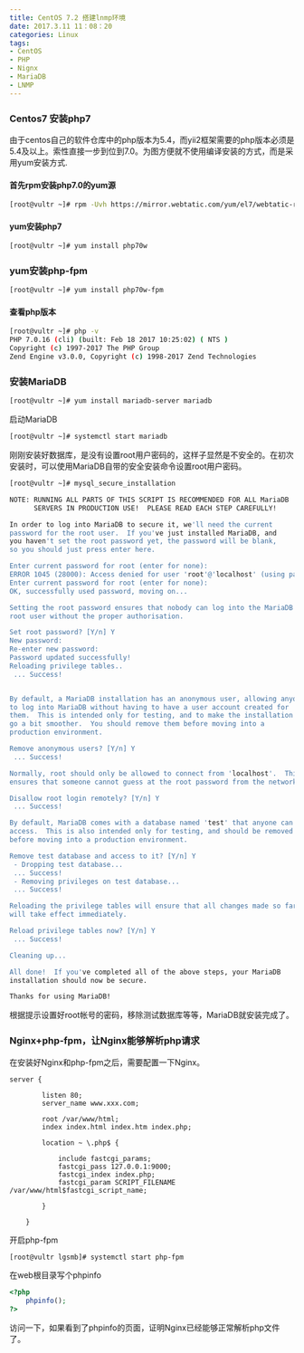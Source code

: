 ```yaml
---
title: CentOS 7.2 搭建lnmp环境
date: 2017.3.11 11：08：20
categories: Linux
tags:
- CentOS
- PHP
- Nignx
- MariaDB
- LNMP
---
```


### Centos7 安装php7
由于centos自己的软件仓库中的php版本为5.4，而yii2框架需要的php版本必须是5.4及以上。索性直接一步到位到7.0。为图方便就不使用编译安装的方式，而是采用yum安装方式.
#### 首先rpm安装php7.0的yum源
```bash
[root@vultr ~]# rpm -Uvh https://mirror.webtatic.com/yum/el7/webtatic-release.rpm
```
<!-- more -->
#### yum安装php7
```bash
[root@vultr ~]# yum install php70w
```
### yum安装php-fpm
```bash
[root@vultr ~]# yum install php70w-fpm
```
####  查看php版本
```bash
[root@vultr ~]# php -v
PHP 7.0.16 (cli) (built: Feb 18 2017 10:25:02) ( NTS )
Copyright (c) 1997-2017 The PHP Group
Zend Engine v3.0.0, Copyright (c) 1998-2017 Zend Technologies
```

### 安装MariaDB

```bash
[root@vultr ~]# yum install mariadb-server mariadb
```
启动MariaDB

```bash
[root@vultr ~]# systemctl start mariadb
```
刚刚安装好数据库，是没有设置root用户密码的，这样子显然是不安全的。在初次安装时，可以使用MariaDB自带的安全安装命令设置root用户密码。

```bash
[root@vultr ~]# mysql_secure_installation 

NOTE: RUNNING ALL PARTS OF THIS SCRIPT IS RECOMMENDED FOR ALL MariaDB
      SERVERS IN PRODUCTION USE!  PLEASE READ EACH STEP CAREFULLY!

In order to log into MariaDB to secure it, we'll need the current
password for the root user.  If you've just installed MariaDB, and
you haven't set the root password yet, the password will be blank,
so you should just press enter here.

Enter current password for root (enter for none): 
ERROR 1045 (28000): Access denied for user 'root'@'localhost' (using password: YES)
Enter current password for root (enter for none): 
OK, successfully used password, moving on...

Setting the root password ensures that nobody can log into the MariaDB
root user without the proper authorisation.

Set root password? [Y/n] Y
New password: 
Re-enter new password: 
Password updated successfully!
Reloading privilege tables..
 ... Success!


By default, a MariaDB installation has an anonymous user, allowing anyone
to log into MariaDB without having to have a user account created for
them.  This is intended only for testing, and to make the installation
go a bit smoother.  You should remove them before moving into a
production environment.

Remove anonymous users? [Y/n] Y
 ... Success!

Normally, root should only be allowed to connect from 'localhost'.  This
ensures that someone cannot guess at the root password from the network.

Disallow root login remotely? [Y/n] Y
 ... Success!

By default, MariaDB comes with a database named 'test' that anyone can
access.  This is also intended only for testing, and should be removed
before moving into a production environment.

Remove test database and access to it? [Y/n] Y
 - Dropping test database...
 ... Success!
 - Removing privileges on test database...
 ... Success!

Reloading the privilege tables will ensure that all changes made so far
will take effect immediately.

Reload privilege tables now? [Y/n] Y
 ... Success!

Cleaning up...

All done!  If you've completed all of the above steps, your MariaDB
installation should now be secure.

Thanks for using MariaDB!

```
根据提示设置好root帐号的密码，移除测试数据库等等，MariaDB就安装完成了。

### Nginx+php-fpm，让Nginx能够解析php请求

在安装好Nginx和php-fpm之后，需要配置一下Nginx。
```
server {

		listen 80;
		server_name www.xxx.com;
		
		root /var/www/html;
		index index.html index.htm index.php;
		
		location ~ \.php$ {
			
			include fastcgi_params;
			fastcgi_pass 127.0.0.1:9000;
			fastcgi_index index.php;
			fastcgi_param SCRIPT_FILENAME /var/www/html$fastcgi_script_name;
		
		}

	}
```

开启php-fpm
```bash
[root@vultr lgsmb]# systemctl start php-fpm
```
在web根目录写个phpinfo
```php
<?php
	phpinfo();
?>
```
访问一下，如果看到了phpinfo的页面，证明Nginx已经能够正常解析php文件了。

